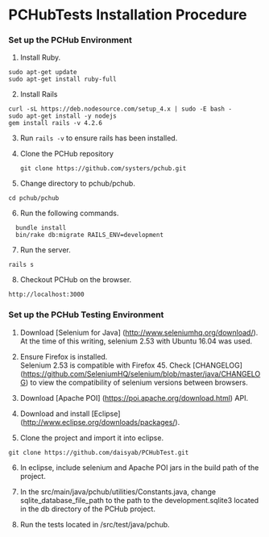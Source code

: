 # PCHubTests Installation Procedure

### Set up the PCHub Environment 
1. Install Ruby.  
  ```
  sudo apt-get update  
  sudo apt-get install ruby-full

  ```
2. Install Rails  
  ```
  curl -sL https://deb.nodesource.com/setup_4.x | sudo -E bash -  
  sudo apt-get install -y nodejs  
  gem install rails -v 4.2.6

   ```
3. Run ```rails -v``` to ensure rails has been installed.  
4. Clone the PCHub repository  

   ```
   git clone https://github.com/systers/pchub.git
   ```
5. Change directory to pchub/pchub.


  ```
  cd pchub/pchub
  ```
6. Run the following commands.  

  ```
    bundle install
    bin/rake db:migrate RAILS_ENV=development
  ```
7. Run the server. 

  ```
  rails s
  ```
8. Checkout PCHub on the browser.

  ```
  http://localhost:3000
  ```  
  
### Set up the PCHub Testing Environment

1. Download [Selenium for Java] (http://www.seleniumhq.org/download/).  
   At the time of this writing, selenium 2.53 with Ubuntu 16.04 was used.  

2. Ensure Firefox is installed.  
   Selenium 2.53 is compatible with Firefox 45.  Check [CHANGELOG] (https://github.com/SeleniumHQ/selenium/blob/master/java/CHANGELOG) to view the compatibility of selenium versions between browsers.  

3. Download [Apache POI] (https://poi.apache.org/download.html) API.  

4. Download and install [Eclipse] (http://www.eclipse.org/downloads/packages/). 

5. Clone the project and import it into eclipse.
  ```
  git clone https://github.com/daisyab/PCHubTest.git
  ```
6. In eclipse, include selenium and Apache POI jars in the build path of the project.

7.  In the src/main/java/pchub/utilities/Constants.java, change sqlite_database_file_path to the path to the development.sqlite3 located in the db directory of the PCHub project.

7. Run the tests located in /src/test/java/pchub.


